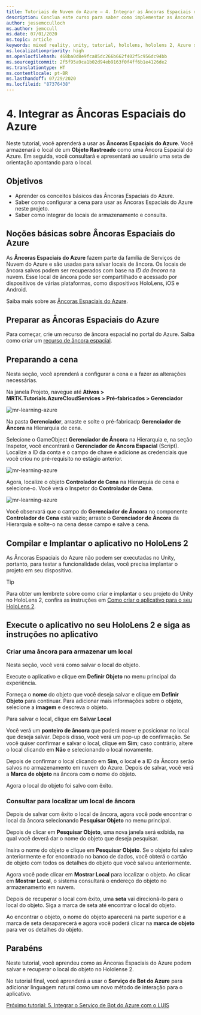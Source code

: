 ```yaml
---
title: Tutoriais de Nuvem do Azure – 4. Integrar as Âncoras Espaciais do Azure
description: Conclua este curso para saber como implementar as Âncoras Espaciais do Azure em um aplicativo do HoloLens 2.
author: jessemcculloch
ms.author: jemccull
ms.date: 07/01/2020
ms.topic: article
keywords: mixed reality, unity, tutorial, hololens, hololens 2, Azure spatial anchors
ms.localizationpriority: high
ms.openlocfilehash: 468ba0d8e9fca85dc266b662f402f5c956dc94bb
ms.sourcegitcommit: 2f5f95a9ca1b02d94eb9163f0f4ff6b1e4126de2
ms.translationtype: HT
ms.contentlocale: pt-BR
ms.lasthandoff: 07/29/2020
ms.locfileid: "87376438"
---
```

# <a name="4-integrating-azure-spatial-anchors"></a>4. Integrar as Âncoras Espaciais do Azure

Neste tutorial, você aprenderá a usar as **Âncoras Espaciais do Azure**. Você armazenará o local de um **Objeto Rastreado** como uma Âncora Espacial do Azure. Em seguida, você consultará e apresentará ao usuário uma seta de orientação apontando para o local.

## <a name="objectives"></a>Objetivos

* Aprender os conceitos básicos das Âncoras Espaciais do Azure.
* Saber como configurar a cena para usar as Âncoras Espaciais do Azure neste projeto.
* Saber como integrar de locais de armazenamento e consulta.

## <a name="understanding-azure-spatial-anchors"></a>Noções básicas sobre Âncoras Espaciais do Azure

 As **Âncoras Espaciais do Azure** fazem parte da família de Serviços de Nuvem do Azure e são usadas para salvar locais de âncora. Os locais de âncora salvos podem ser recuperados com base na *ID da âncora* na nuvem. Esse local de âncora pode ser compartilhado e acessado por dispositivos de várias plataformas, como dispositivos HoloLens, iOS e Android.

Saiba mais sobre as [Âncoras Espaciais do Azure](https://docs.microsoft.com/azure/spatial-anchors/overview).

## <a name="preparing-azure-spatial-anchors"></a>Preparar as Âncoras Espaciais do Azure

Para começar, crie um recurso de âncora espacial no portal do Azure.
Saiba como criar um [recurso de âncora espacial](https://docs.microsoft.com/azure/spatial-anchors/quickstarts/get-started-hololens#create-a-spatial-anchors-resource).

## <a name="preparing-the-scene"></a>Preparando a cena

Nesta seção, você aprenderá a configurar a cena e a fazer as alterações necessárias.

Na janela Projeto, navegue até **Ativos > MRTK.Tutorials.AzureCloudServices > Pré-fabricados > Gerenciador**

![mr-learning-azure](images/mr-learning-azure/tutorial4-section1-step1-1.png)

Na pasta **Gerenciador**, arraste e solte o pré-fabricadp **Gerenciador de Âncora** na Hierarquia de cena.

Selecione o GameObject **Gerenciador de Âncora** na Hierarquia e, na seção Inspetor, você encontrará o **Gerenciador de Âncora Espacial** (Script). Localize a ID da conta e o campo de chave e adicione as credenciais que você criou no pré-requisito no estágio anterior.

![mr-learning-azure](images/mr-learning-azure/tutorial4-section1-step2-1.png)

Agora, localize o objeto **Controlador de Cena** na Hierarquia de cena e selecione-o. Você verá o Inspetor do **Controlador de Cena**.

![mr-learning-azure](images/mr-learning-azure/tutorial4-section1-step3-1.png)

Você observará que o campo do **Gerenciador de Âncora** no componente **Controlador de Cena** está vazio; arraste o **Gerenciador de Âncora** da Hierarquia e solte-o na cena desse campo e salve a cena.

## <a name="build-and-deploy-the-app-to-your-hololens-2"></a>Compilar e Implantar o aplicativo no HoloLens 2

As Âncoras Espaciais do Azure não podem ser executadas no Unity, portanto, para testar a funcionalidade delas, você precisa implantar o projeto em seu dispositivo.

> [!TIP]
> Para obter um lembrete sobre como criar e implantar o seu projeto do Unity no HoloLens 2, confira as instruções em [Como criar o aplicativo para o seu HoloLens 2](mr-learning-base-02.md#building-your-application-to-your-hololens-2).

## <a name="run-the-app-on-your-hololens-2-and-follow-the-in-app-instructions"></a>Execute o aplicativo no seu HoloLens 2 e siga as instruções no aplicativo

### <a name="create-an-anchor-to-store-a-location"></a>Criar uma âncora para armazenar um local

Nesta seção, você verá como salvar o local do objeto.

Execute o aplicativo e clique em **Definir Objeto** no menu principal da experiência.

Forneça o **nome** do objeto que você deseja salvar e clique em **Definir Objeto** para continuar. Para adicionar mais informações sobre o objeto, selecione a **imagem** e descreva o objeto.

Para salvar o local, clique em **Salvar Local**

Você verá um **ponteiro de âncora** que poderá mover e posicionar no local que deseja salvar. Depois disso, você verá um pop-up de confirmação. Se você quiser confirmar e salvar o local, clique em **Sim**; caso contrário, altere o local clicando em **Não** e selecionando o local novamente.

Depois de confirmar o local clicando em **Sim**, o local e a ID da Âncora serão salvos no armazenamento em nuvem do Azure. Depois de salvar, você verá a **Marca de objeto** na âncora com o nome do objeto.

Agora o local do objeto foi salvo com êxito.

### <a name="query-for-finding-an-anchor-location"></a>Consultar para localizar um local de âncora

Depois de salvar com êxito o local de âncora, agora você pode encontrar o local da âncora selecionando **Pesquisar Objeto** no menu principal.

Depois de clicar em **Pesquisar Objeto**, uma nova janela será exibida, na qual você deverá dar o nome do objeto que deseja pesquisar.

Insira o nome do objeto e clique em **Pesquisar Objeto**. Se o objeto foi salvo anteriormente e for encontrado no banco de dados, você obterá o cartão de objeto com todos os detalhes do objeto que você salvou anteriormente.

Agora você pode clicar em **Mostrar Local** para localizar o objeto. Ao clicar em **Mostrar Local**, o sistema consultará o endereço do objeto no armazenamento em nuvem.

Depois de recuperar o local com êxito, uma **seta** vai direcioná-lo para o local do objeto. Siga a marca de seta até encontrar o local do objeto.

Ao encontrar o objeto, o nome do objeto aparecerá na parte superior e a marca de seta desaparecerá e agora você poderá clicar na **marca de objeto** para ver os detalhes do objeto.

## <a name="congratulations"></a>Parabéns

Neste tutorial, você aprendeu como as Âncoras Espaciais do Azure podem salvar e recuperar o local do objeto no Hololense 2.

No tutorial final, você aprenderá a usar o **Serviço de Bot do Azure** para adicionar linguagem natural como um novo método de interação para o aplicativo.

[Próximo tutorial: 5. Integrar o Serviço de Bot do Azure com o LUIS](mr-learning-azure-05.md)
